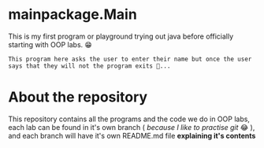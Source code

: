 # mainpackage.Main

This is my first program or playground trying out java before officially starting with OOP labs. 😁

`
This program here asks the user to enter their name but once the user says that they will not the program exits 🥳...
`
# About the repository

This repository contains all the programs and the code we do in OOP labs, each lab can be found in it's own branch ( <em> because I like to practise git </em> 😂 ), and each branch will have it's own README.md file <strong>explaining it's contents</strong>